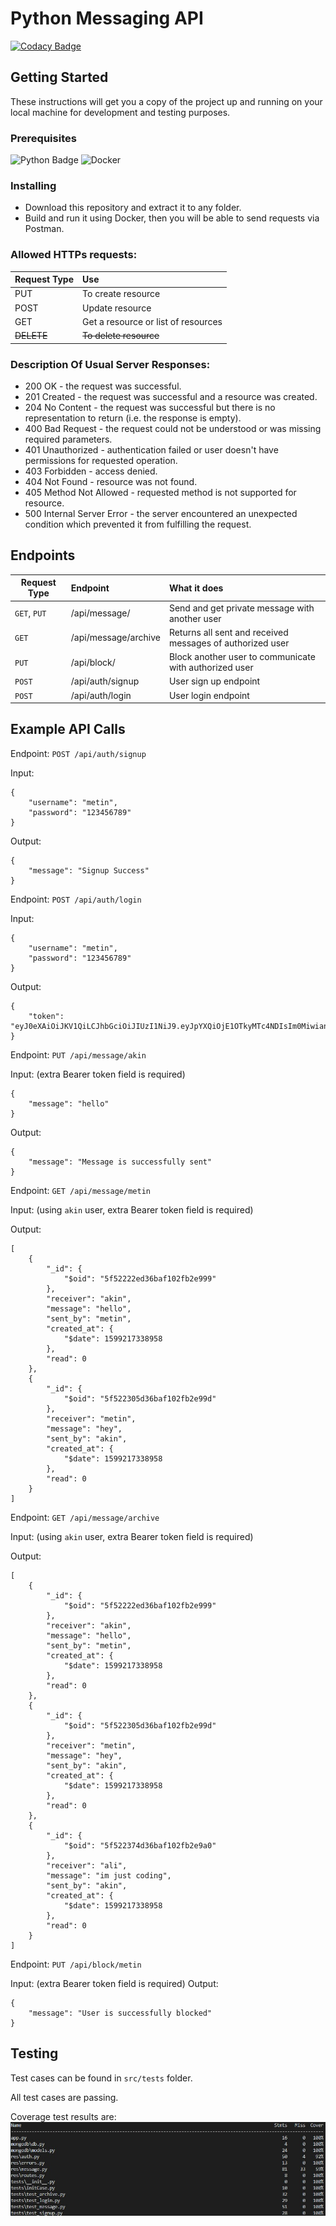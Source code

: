 # Python Messaging API

[![Codacy Badge](https://app.codacy.com/project/badge/Grade/ccf76489b9074368bf86218383dfcbbe)](https://www.codacy.com/manual/metin_akin_bursa/python-messaging?utm_source=github.com&amp;utm_medium=referral&amp;utm_content=akinmetin/python-messaging&amp;utm_campaign=Badge_Grade)

## Getting Started

These instructions will get you a copy of the project up and running on your local machine for development and testing purposes.

### Prerequisites

![Python Badge](https://img.shields.io/badge/python-3.7%20|%203.8-blue)
![Docker](https://img.shields.io/badge/Docker-blue)

### Installing

* Download this repository and extract it to any folder.
* Build and run it using Docker, then you will be able to send requests via Postman.

### Allowed HTTPs requests:
| Request Type | Use                                 |
| ------------ |:----------------------------------- |
| PUT          | To create resource                  |
| POST         | Update resource                     |
| GET          | Get a resource or list of resources |
| ~~DELETE~~   | ~~To delete resource~~              |

### Description Of Usual Server Responses:

* 200 OK - the request was successful.
* 201 Created - the request was successful and a resource was created.
* 204 No Content - the request was successful but there is no representation to return (i.e. the response is empty).
* 400 Bad Request - the request could not be understood or was missing required parameters.
* 401 Unauthorized - authentication failed or user doesn't have permissions for requested operation.
* 403 Forbidden - access denied.
* 404 Not Found - resource was not found.
* 405 Method Not Allowed - requested method is not supported for resource.
* 500 Internal Server Error - the server encountered an unexpected condition which prevented it from fulfilling the request.

## Endpoints

| Request Type          | Endpoint                    | What it does                                               |
| -----------------     |:--------------------------- |:---------------------------------------------------------- |
| ``GET``, ``PUT``      | /api/message/<target>       | Send and get private message with another user             |
| ``GET``               | /api/message/archive        | Returns all sent and received messages of authorized user  |
| ``PUT``               | /api/block/<target>         | Block another user to communicate with authorized user     |
| ``POST``              | /api/auth/signup            | User sign up endpoint                                      |
| ``POST``              | /api/auth/login             | User login endpoint                                        |

## Example API Calls

Endpoint: ``POST /api/auth/signup``

Input:
```
{
    "username": "metin",
    "password": "123456789"
}
```
Output:
```
{
    "message": "Signup Success"
}
```

Endpoint: ``POST /api/auth/login``

Input:
```
{
    "username": "metin",
    "password": "123456789"
}
```
Output:
```
{
    "token": "eyJ0eXAiOiJKV1QiLCJhbGciOiJIUzI1NiJ9.eyJpYXQiOjE1OTkyMTc4NDIsIm0MiwianRpIjoiOGQ2Zjg4MzAt..."
}
```

Endpoint: ``PUT /api/message/akin``

Input: (extra Bearer token field is required)
```
{
    "message": "hello"
}
```
Output:
```
{
    "message": "Message is successfully sent"
}
```

Endpoint: ``GET /api/message/metin``

Input: (using ``akin`` user, extra Bearer token field is required)

Output:
```
[
    {
        "_id": {
            "$oid": "5f52222ed36baf102fb2e999"
        },
        "receiver": "akin",
        "message": "hello",
        "sent_by": "metin",
        "created_at": {
            "$date": 1599217338958
        },
        "read": 0
    },
    {
        "_id": {
            "$oid": "5f522305d36baf102fb2e99d"
        },
        "receiver": "metin",
        "message": "hey",
        "sent_by": "akin",
        "created_at": {
            "$date": 1599217338958
        },
        "read": 0
    }
]
```

Endpoint: ``GET /api/message/archive``

Input: (using ``akin`` user, extra Bearer token field is required)

Output:
```
[
    {
        "_id": {
            "$oid": "5f52222ed36baf102fb2e999"
        },
        "receiver": "akin",
        "message": "hello",
        "sent_by": "metin",
        "created_at": {
            "$date": 1599217338958
        },
        "read": 0
    },
    {
        "_id": {
            "$oid": "5f522305d36baf102fb2e99d"
        },
        "receiver": "metin",
        "message": "hey",
        "sent_by": "akin",
        "created_at": {
            "$date": 1599217338958
        },
        "read": 0
    },
    {
        "_id": {
            "$oid": "5f522374d36baf102fb2e9a0"
        },
        "receiver": "ali",
        "message": "im just coding",
        "sent_by": "akin",
        "created_at": {
            "$date": 1599217338958
        },
        "read": 0
    }
]
```

Endpoint: ``PUT /api/block/metin``

Input: (extra Bearer token field is required)
Output:
```
{
    "message": "User is successfully blocked"
}
```

## Testing

Test cases can be found in ``src/tests`` folder.

All test cases are passing.

Coverage test results are:
![Image of Yaktocat](https://github.com/akinmetin/python-messaging/blob/master/img/coverage-report.jpg?raw=true)